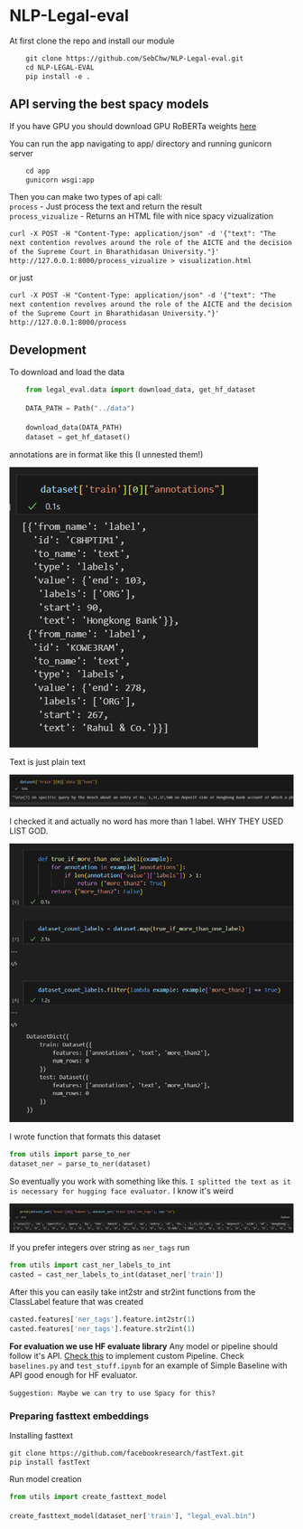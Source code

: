 # NLP-Legal-eval

At first clone the repo and install our module

```shell
    git clone https://github.com/SebChw/NLP-Legal-eval.git
    cd NLP-LEGAL-EVAL
    pip install -e .
```

## API serving the best spacy models
If you have GPU you should download GPU RoBERTa weights [here](https://shorturl.at/cIJSV)

You can run the app navigating to app/ directory and running gunicorn server
    
```shell
    cd app
    gunicorn wsgi:app 
```

Then you can make two types of api call: \
`process` - Just process the text and return the result \
`process_vizualize` - Returns an HTML file with nice spacy vizualization

```shell
curl -X POST -H "Content-Type: application/json" -d '{"text": "The next contention revolves around the role of the AICTE and the decision of the Supreme Court in Bharathidasan University."}' http://127.0.0.1:8000/process_vizualize > visualization.html
```
or just
```shell
curl -X POST -H "Content-Type: application/json" -d '{"text": "The next contention revolves around the role of the AICTE and the decision of the Supreme Court in Bharathidasan University."}' http://127.0.0.1:8000/process
```

## Development

To download and load the data

```py
    from legal_eval.data import download_data, get_hf_dataset
    
    DATA_PATH = Path("../data")

    download_data(DATA_PATH)
    dataset = get_hf_dataset()
```


annotations are in format like this (I unnested them!)

![](img/annotations.png)

Text is just plain text 

![](img/text.png)

I checked it and actually no word has more than 1 label. WHY THEY USED LIST GOD.

![](img/more_than_2_labels.png)

I wrote function that formats this dataset
```py
from utils import parse_to_ner
dataset_ner = parse_to_ner(dataset) 
```

So eventually you work with something like this. `I splitted the text as it is necessary for hugging face evaluator.` I know it's weird

![](img/new_format.png)

If you prefer integers over string as `ner_tags` run
```py
from utils import cast_ner_labels_to_int
casted = cast_ner_labels_to_int(dataset_ner['train'])
```

After this you can easily take int2str and str2int functions from the ClassLabel feature that was created

```py
casted.features['ner_tags'].feature.int2str(1)
casted.features['ner_tags'].feature.str2int(1)
```


**For evaluation we use HF evaluate library** Any model or pipeline should follow it's API. [Check this](https://huggingface.co/docs/evaluate/v0.4.0/en/custom_evaluator) to implement custom Pipeline. Check `baselines.py` and `test_stuff.ipynb` for an example of Simple Baseline with API good enough for HF evaluator.

`Suggestion: Maybe we can try to use Spacy for this?`


### Preparing fasttext embeddings
Installing fasttext

```shell
git clone https://github.com/facebookresearch/fastText.git
pip install fastText
```

Run model creation

```py
from utils import create_fasttext_model

create_fasttext_model(dataset_ner['train'], "legal_eval.bin")
```